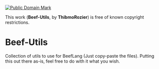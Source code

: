 [![Public Domain Mark](https://licensebuttons.net/p/mark/1.0/88x31.png)](http://creativecommons.org/publicdomain/mark/1.0)

This work (__Beef-Utils__, by __ThibmoRozier__) is free of known copyright restrictions.

# Beef-Utils
Collection of utils to use for BeefLang (Just copy-paste the files).
Putting this out there as-is, feel free to do with it what you wish.
